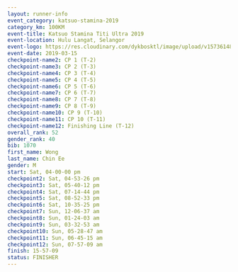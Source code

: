 ```yaml
--- 
layout: runner-info 
event_category: katsuo-stamina-2019 
category_km: 100KM 
event-title: Katsuo Stamina Titi Ultra 2019 
event-location: Hulu Langat, Selangor 
event-logo: https://res.cloudinary.com/dykbosktl/image/upload/v1573614825/Logo/Logo_p7ft6n.png 
event-date: 2019-03-15 
checkpoint-name2: CP 1 (T-2) 
checkpoint-name3: CP 2 (T-3) 
checkpoint-name4: CP 3 (T-4) 
checkpoint-name5: CP 4 (T-5) 
checkpoint-name6: CP 5 (T-6) 
checkpoint-name7: CP 6 (T-7) 
checkpoint-name8: CP 7 (T-8) 
checkpoint-name9: CP 8 (T-9) 
checkpoint-name10: CP 9 (T-10) 
checkpoint-name11: CP 10 (T-11) 
checkpoint-name12: Finishing Line (T-12) 
overall_rank: 52
gender_rank: 40
bib: 1070
first_name: Wong
last_name: Chin Ee
gender: M
start: Sat, 04-00-00 pm
checkpoint2: Sat, 04-53-26 pm
checkpoint3: Sat, 05-40-12 pm
checkpoint4: Sat, 07-14-44 pm
checkpoint5: Sat, 08-52-33 pm
checkpoint6: Sat, 10-35-25 pm
checkpoint7: Sun, 12-06-37 am
checkpoint8: Sun, 01-24-03 am
checkpoint9: Sun, 03-32-53 am
checkpoint10: Sun, 05-28-47 am
checkpoint11: Sun, 06-45-15 am
checkpoint12: Sun, 07-57-09 am
finish: 15-57-09
status: FINISHER
--- 
```

